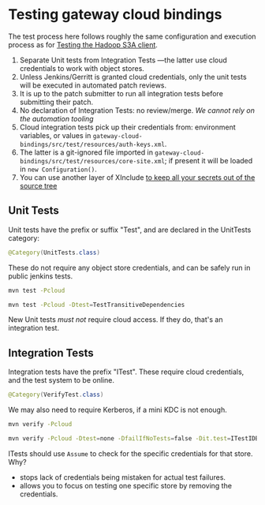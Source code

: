 <!---
  Licensed under the Apache License, Version 2.0 (the "License");
  you may not use this file except in compliance with the License.
  You may obtain a copy of the License at
  
   http://www.apache.org/licenses/LICENSE-2.0
  
  Unless required by applicable law or agreed to in writing, software
  distributed under the License is distributed on an "AS IS" BASIS,
  WITHOUT WARRANTIES OR CONDITIONS OF ANY KIND, either express or implied.
  See the License for the specific language governing permissions and
  limitations under the License. See accompanying LICENSE file.
-->

# Testing gateway cloud bindings


The test process here follows roughly the same configuration and execution process
as for [Testing the Hadoop S3A client](https://hadoop.apache.org/docs/current/hadoop-aws/tools/hadoop-aws/testing.html).

1. Separate Unit tests from Integration Tests —the latter use cloud credentials
to work with object stores.
1. Unless Jenkins/Gerritt is granted cloud credentials, only the unit tests
will be executed in automated patch reviews.
1. It is up to the patch submitter to run all integration tests before submitting
their patch.
1. No declaration of Integration Tests: no review/merge. *We cannot rely on the automation tooling*
1. Cloud integration tests pick up their credentials from: environment variables,
or values in `gateway-cloud-bindings/src/test/resources/auth-keys.xml`.
1. The latter is a git-ignored file imported in 
`gateway-cloud-bindings/src/test/resources/core-site.xml`; if present it will
be loaded in `new Configuration()`.
1. You can use another layer of XInclude
[to keep all your secrets out of the source tree](http://steveloughran.blogspot.com/2016/04/testing-against-s3-and-object-stores.html) 


## Unit Tests

Unit tests have the prefix or suffix "Test", and are declared in the UnitTests
category:

```java
@Category(UnitTests.class)
```


These do not require any object store
credentials, and can be safely run in public jenkins tests.

```bash
mvn test -Pcloud

mvn test -Pcloud -Dtest=TestTransitiveDependencies
```

New Unit tests *must not* require cloud access. If they do, that's
an integration test.


## Integration Tests

Integration tests have the prefix "ITest". These require cloud credentials,
and the test system to be online.

```java
@Category(VerifyTest.class)
```


We may also need to require Kerberos, if a mini KDC is not enough.

```bash
mvn verify -Pcloud

mvn verify -Pcloud -Dtest=none -DfailIfNoTests=false -Dit.test=ITestIDBClient
```

ITests should use `Assume` to check for the specific credentials
for that store. Why? 

* stops lack of credentials being mistaken for actual test failures.
* allows you to focus on testing one specific store by removing the 
credentials.
